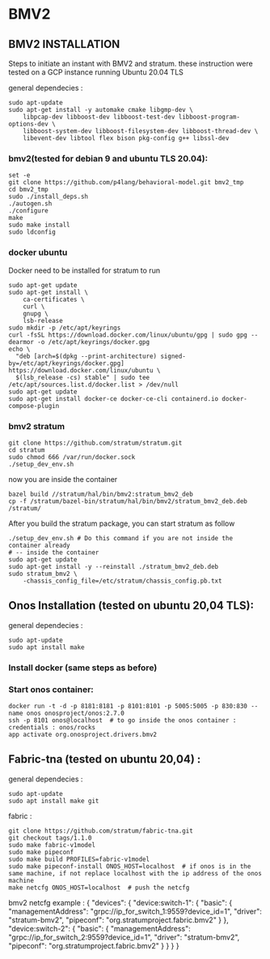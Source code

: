 # BMV2

## BMV2 INSTALLATION 
Steps to initiate an instant with BMV2 and stratum. 
these instruction were tested on a GCP instance running Ubuntu 20.04 TLS

general dependecies : 
```console
sudo apt-update
sudo apt-get install -y automake cmake libgmp-dev \
    libpcap-dev libboost-dev libboost-test-dev libboost-program-options-dev \
    libboost-system-dev libboost-filesystem-dev libboost-thread-dev \
    libevent-dev libtool flex bison pkg-config g++ libssl-dev
```
### bmv2(tested for debian 9 and ubuntu TLS 20.04): 
```console
set -e
git clone https://github.com/p4lang/behavioral-model.git bmv2_tmp
cd bmv2_tmp
sudo ./install_deps.sh
./autogen.sh
./configure
make
sudo make install
sudo ldconfig
```
### docker ubuntu
Docker need to be installed for stratum to run
```console
sudo apt-get update
sudo apt-get install \
    ca-certificates \
    curl \
    gnupg \
    lsb-release
sudo mkdir -p /etc/apt/keyrings
curl -fsSL https://download.docker.com/linux/ubuntu/gpg | sudo gpg --dearmor -o /etc/apt/keyrings/docker.gpg
echo \
  "deb [arch=$(dpkg --print-architecture) signed-by=/etc/apt/keyrings/docker.gpg] https://download.docker.com/linux/ubuntu \
  $(lsb_release -cs) stable" | sudo tee /etc/apt/sources.list.d/docker.list > /dev/null
sudo apt-get update
sudo apt-get install docker-ce docker-ce-cli containerd.io docker-compose-plugin
```
### bmv2 stratum
```console
git clone https://github.com/stratum/stratum.git
cd stratum
sudo chmod 666 /var/run/docker.sock
./setup_dev_env.sh
```
now you are inside the container
```console
bazel build //stratum/hal/bin/bmv2:stratum_bmv2_deb
cp -f /stratum/bazel-bin/stratum/hal/bin/bmv2/stratum_bmv2_deb.deb /stratum/
```
After you build the stratum package, you can start stratum as follow
```console
./setup_dev_env.sh # Do this command if you are not inside the container already
# -- inside the container
sudo apt-get update 
sudo apt-get install -y --reinstall ./stratum_bmv2_deb.deb
sudo stratum_bmv2 \
    -chassis_config_file=/etc/stratum/chassis_config.pb.txt
```
## Onos Installation  (tested on ubuntu 20,04 TLS): 
general dependecies : 
```console
sudo apt-update
sudo apt install make
```

### Install docker (same steps as before)
### Start onos container: 
```console
docker run -t -d -p 8181:8181 -p 8101:8101 -p 5005:5005 -p 830:830 --name onos onosproject/onos:2.7.0
ssh -p 8101 onos@localhost  # to go inside the onos container : credentials : onos/rocks
app activate org.onosproject.drivers.bmv2 
```
## Fabric-tna (tested on ubuntu 20,04) :
general dependecies : 
```console
sudo apt-update
sudo apt install make git
```

fabric : 
```console
git clone https://github.com/stratum/fabric-tna.git
git checkout tags/1.1.0
sudo make fabric-v1model
sudo make pipeconf
sudo make build PROFILES=fabric-v1model
sudo make pipeconf-install ONOS_HOST=localhost  # if onos is in the same machine, if not replace localhost with the ip address of the onos machine
make netcfg ONOS_HOST=localhost  # push the netcfg
```


bmv2 netcfg example :
{
  "devices": {
    "device:switch-1": {
      "basic": {
        "managementAddress": "grpc://ip_for_switch_1:9559?device_id=1",
        "driver": "stratum-bmv2",
        "pipeconf": "org.stratumproject.fabric.bmv2"
      }
    },
    "device:switch-2": {
      "basic": {
        "managementAddress": "grpc://ip_for_switch_2:9559?device_id=1",
        "driver": "stratum-bmv2",
        "pipeconf": "org.stratumproject.fabric.bmv2"
      }
    }
  }
}



